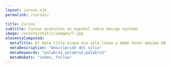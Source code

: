 ```yaml
---
layout: cursos.njk
permalink: /cursos/

title: Cursos
subtitle: Cursos gratuitos en español sobre design systems
image: /assets/static/images/7.jpg
eleventyComputed:
  metaTitle: El meta title ocupa una sola línea y debe tener máximo 60 caracteres, El meta title ofrece a los usuarios una vista rápida sobre el contenido de la web en los resultados de búsqueda. Por tanto, resulta fundamental que nuestro título SEO, además de descriptivo sea atractivo
  metaDescription: "Descripción del sitio"
  metaKeywords: "palabra1,palabra2,palabra3"
  metaRobots: "index, follow"
---
```

